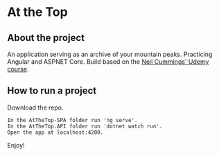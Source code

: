 # At the Top

## About the project

An application serving as an archive of your mountain peaks. Practicing Angular and ASPNET Core. Build based on the [Neil Cummings' Udemy course](https://www.udemy.com/build-an-app-with-aspnet-core-and-angular-from-scratch/).

## How to run a project
Download the repo.
```
In the AtTheTop-SPA folder run 'ng serve'.
In the AtTheTop.API folder run 'dotnet watch run'.
Open the app at localhost:4200.
```

Enjoy!